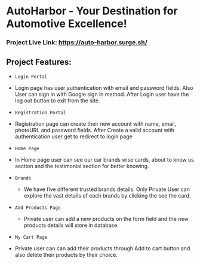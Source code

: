 # AutoHarbor - Your Destination for Automotive Excellence!


### Project Live Link: https://auto-harbor.surge.sh/



## Project Features:

- `Login Portal` 
 - Login page has user authentication with email and password fields. Also User can sign in with Google sign in method. After Login user have the log out button to exit from the site.


- `Registration Portal` 
 - Registration page can create their new account with name, email, photoURL and password fields. After Create a valid account with authentication user get to redirect to login page


- `Home Page` 
 - In Home page user can see our car brands wise cards, about to know us section and the testimonial section for better knowing.


 - `Brands` 
    - We have five different trusted brands details. Only Private User can explore the vast details of each brands by clicking the see the card.


 - `Add Products Page` 
    - Private user can add a new products on the form field and the new products details will store in database.

- `My Cart Page` 
 - Private user can can add their products through Add to cart button and also delete their products by their choice.
